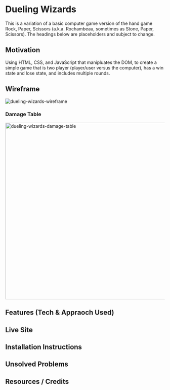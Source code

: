 # Dueling Wizards

This is a variation of a basic computer game version of the hand game Rock, Paper, Scissors (a.k.a. Rochambeau, sometimes as Stone, Paper, Scissors). The headings below are placeholders and subject to change.

## Motivation

Using HTML, CSS, and JavaScript that manipluates the DOM, to create a simple game that is two player (player/user versus the computer), has a win state and lose state, and includes multiple rounds.

## Wireframe

![dueling-wizards-wireframe](https://user-images.githubusercontent.com/115107346/221647595-31bc9b7c-a307-4f25-9ba6-9034ecc327d3.png)

### Damage Table

<img width="557" alt="dueling-wizards-damage-table" src="https://user-images.githubusercontent.com/115107346/221714877-830843aa-2713-4523-a676-62a3aa547b4a.png">

## Features (Tech & Appraoch Used)

## Live Site

## Installation Instructions

## Unsolved Problems

## Resources / Credits
